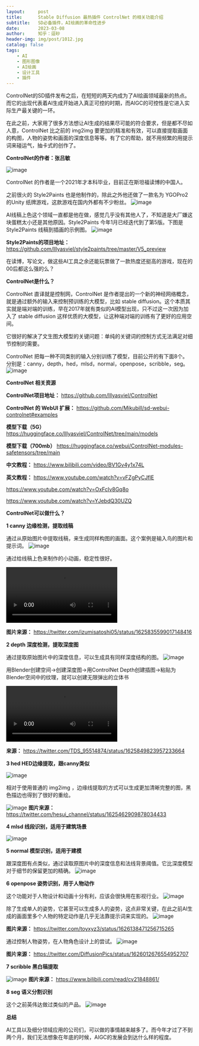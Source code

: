 ```yaml
---
layout:     post
title:      Stable Diffusion 最热插件 ControlNet 的相关功能介绍
subtitle:   SD必备插件，AI绘画的革命性进步
date:       2023-03-08
author:     知乎：逗砂
header-img: img/post/1012.jpg
catalog: false
tags:
    - AI
    - 图形图像
    - AI绘画
    - 设计工具
    - 插件
---
```


ControlNet的SD插件发布之后，在短短的两天内成为了AI绘画领域最新的热点。而它的出现代表着AI生成开始进入真正可控的时期，而AIGC的可控性是它进入实际生产最关键的一环。

在此之前，大家用了很多方法想让AI生成的结果尽可能的符合要求，但是都不尽如人意，ControlNet 比之前的 img2img 要更加的精准和有效，可以直接提取画面的构图，人物的姿势和画面的深度信息等等。有了它的帮助，就不用频繁的用提示词来碰运气，抽卡式的创作了。

**ControlNet的作者：张吕敏**

![image](https://user-images.githubusercontent.com/6897274/223709403-3836ebb5-34f4-4c8c-9cd7-55064a4466c1.png)


ControlNet 的作者是一个2021年才本科毕业，目前正在斯坦福读博的中国人。

之前很火的 Style2Paints 也是他制作的，除此之外他还做了一款名为 YGOPro2 的Unity 纸牌游戏，这款游戏在国内外都有不少粉丝。
![image](https://user-images.githubusercontent.com/6897274/223709434-2cfc2570-c342-44e0-8ef0-6d0012841ee5.png)

AI线稿上色这个领域一直都是他在做，感觉几乎没有其他人了，不知道是大厂嫌这块蛋糕太小还是其他原因。Style2Paints 今年1月已经迭代到了第5版。下图是Style2Paints 线稿到插画的示例图。
![image](https://user-images.githubusercontent.com/6897274/223709462-1355f93d-41ee-499b-a6de-77e89a15a5c4.png)

**Style2Paints的项目地址：** https://github.com/lllyasviel/style2paints/tree/master/V5_preview

在读博，写论文，做这些AI工具之余还能玩票做了一款热度还挺高的游戏，现在的00后都这么强的么？


**ControlNet是什么？**

ControlNet 直译就是控制网，ControlNet 是作者提出的一个新的神经网络概念，就是通过额外的输入来控制预训练的大模型，比如 stable diffusion。这个本质其实就是端对端的训练，早在2017年就有类似的AI模型出现，只不过这一次因为加入了 stable diffusion 这样优质的大模型，让这种端对端的训练有了更好的应用空间。

它很好的解决了文生图大模型的关键问题：单纯的关键词的控制方式无法满足对细节控制的需要。

ControlNet 把每一种不同类别的输入分别训练了模型，目前公开的有下面8个。分别是：canny，depth，hed，mlsd，normal，openpose，scribble，seg。
![image](https://user-images.githubusercontent.com/6897274/223709504-de38d2ff-3a67-4f59-a727-a831bf676ab9.png)

**ControlNet 相关资源**

**ControlNet项目地址：** https://github.com/lllyasviel/ControlNet

**ControlNet 的 WebUI 扩展：** https://github.com/Mikubill/sd-webui-controlnet#examples

**模型下载（5G）** https://huggingface.co/lllyasviel/ControlNet/tree/main/models

**模型下载（700mb）** https://huggingface.co/webui/ControlNet-modules-safetensors/tree/main

**中文教程：** https://www.bilibili.com/video/BV1Gv4y1x74L

**英文教程：** https://www.youtube.com/watch?v=vFZgPyCJflE

https://www.youtube.com/watch?v=OxFcIv8Gq8o

https://www.youtube.com/watch?v=YJebdQ30UZQ

**ControlNet可以做什么？**

**1 canny 边缘检测，提取线稿**

通过从原始图片中提取线稿，来生成同样构图的画面。这个案例是输入鸟的图片和提示词。
![image](https://user-images.githubusercontent.com/6897274/223709699-1d637aaa-8168-410f-a872-5fe2ac2595b5.png)

通过给线稿上色来制作的小动画，稳定性很好。

<video src="https://user-images.githubusercontent.com/6897274/223714252-ea38cfaa-de5d-4262-8d94-c5f2b4820d05.mp4" controls> 你的浏览器不支持 <code>video</code> 标签。</video>

**图片来源：** https://twitter.com/izumisatoshi05/status/1625835599017148416

**2 depth 深度检测，提取深度图**

通过提取原始图片中的深度信息，可以生成具有同样深度结构的图。
![image](https://user-images.githubusercontent.com/6897274/223709851-662b97d8-9c2c-4c3d-b5a9-215dd5d36074.png)

用Blender创建空间→创建深度图→用ControlNet Depth创建插图→粘贴为Blender空间中的纹理，就可以创建无限弹出的立体书

<video src="https://user-images.githubusercontent.com/6897274/223714345-c4197e4a-5ecb-4002-99b4-0bbf4c0ccf1c.mp4" controls> 你的浏览器不支持 <code>video</code> 标签。</video>

**来源：** https://twitter.com/TDS_95514874/status/1625849823957233664

**3 hed HED边缘提取，跟canny类似**

![image](https://user-images.githubusercontent.com/6897274/223709958-ebb38295-9a1e-4697-a087-dc2a21ae3fc2.png)

相对于使用普通的 img2img ，边缘线提取的方式可以生成更加清晰完整的图，黑色描边也得到了很好的重绘。

![image](https://user-images.githubusercontent.com/6897274/223709983-5941ae2c-6e3a-4693-ad25-965f2ba736e6.png)
**图片来源：** https://twitter.com/hesui_channel/status/1625462909878034433

**4 mlsd 线段识别，适用于建筑场景**

![image](https://user-images.githubusercontent.com/6897274/223710031-506be283-0816-4148-8e54-4d99c81af34f.png)

**5 normal 模型识别，适用于建模**

跟深度图有点类似，通过读取原图片中的深度信息和法线背景阈值。它比深度模型对于细节的保留更加的精确。
![image](https://user-images.githubusercontent.com/6897274/223710061-19a16b16-df46-43b1-851a-48f6e3b6b5fe.png)

**6 openpose 姿势识别，用于人物动作**

这个功能对于人物设计和动画十分有利，应该会很快用在影视行业。
![image](https://user-images.githubusercontent.com/6897274/223710099-ed696920-0280-4d44-a70e-d102f3d21e65.png)

除了生成单人的姿势，它甚至可以生成多人的姿势，这点非常关键，在此之前AI生成的画面里多个人物的特定动作是几乎无法靠提示词来实现的。
![image](https://user-images.githubusercontent.com/6897274/223711729-f9406612-8630-422c-a2d1-99c2b39281bb.png)

**图片来源：** https://twitter.com/toyxyz3/status/1626138471256715265

通过控制人物姿势，在人物角色设计上的尝试。
![image](https://user-images.githubusercontent.com/6897274/223711813-77eeca1d-61cf-4038-8779-21124aa67b1d.png)

**图片来源：** https://twitter.com/DiffusionPics/status/1626012676554952707


**7 scribble 黑白稿提取**

![image](https://user-images.githubusercontent.com/6897274/223711878-9b65e242-f07f-4e64-8317-7a101bd2a284.png)
**图片来源：** https://www.bilibili.com/read/cv21848861/


**8 seg 语义分割识别**

这个之前英伟达做过类似的产品。
![image](https://user-images.githubusercontent.com/6897274/223710249-9c4d6c31-8fcb-4c86-83ee-70c1582cb56f.png)

**总结**

AI工具以及细分领域应用的公司们，可以做的事情越来越多了。而今年才过了不到两个月，我们无法想象在年底的时候，AIGC的发展会到达什么样的程度。
